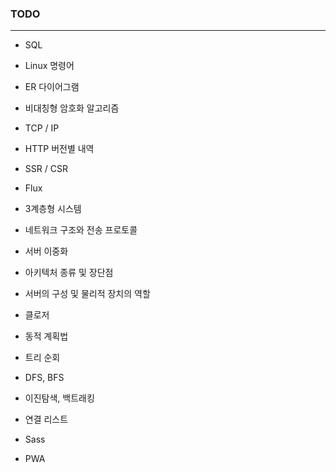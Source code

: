 ### TODO

------

* SQL
* Linux 명령어
* ER 다이어그램
* 비대칭형 암호화 알고리즘
* TCP / IP
* HTTP 버전별 내역
* SSR / CSR
* Flux



* 3계층형 시스템
* 네트워크 구조와 전송 프로토콜
* 서버 이중화
* 아키텍처 종류 및 장단점
* 서버의 구성 및 물리적 장치의 역할
* 클로저
* 동적 계획법
* 트리 순회
* DFS, BFS
* 이진탐색, 백트래킹
* 연결 리스트
* Sass
* PWA

